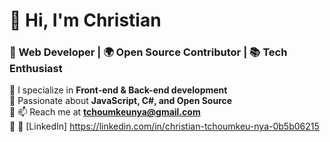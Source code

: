 # 👋 Hi, I'm Christian
### 🚀 Web Developer | 🌍 Open Source Contributor | 📚 Tech Enthusiast

🔹 I specialize in **Front-end & Back-end development**  
🔹 Passionate about **JavaScript, C#, and Open Source**  
🔹 📫 Reach me at **tchoumkeunya@gmail.com**  
🔹 🔗 [LinkedIn] https://linkedin.com/in/christian-tchoumkeu-nya-0b5b06215





